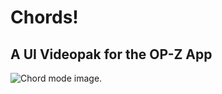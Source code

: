 # Chords!
## A UI Videopak for the OP-Z App

![Chord mode
image.](https://github.com/ChrisWellsWood/chords/blob/main/chord_mode.jpg?raw=true)
